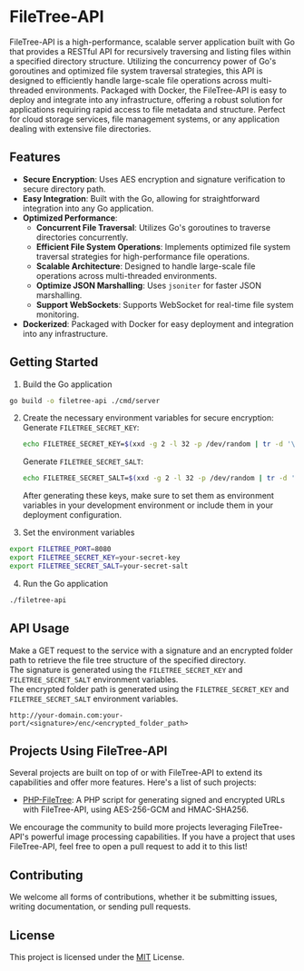 # FileTree-API
FileTree-API is a high-performance, scalable server application built with Go that provides a RESTful API for recursively traversing and listing files within a specified directory structure. Utilizing the concurrency power of Go's goroutines and optimized file system traversal strategies, this API is designed to efficiently handle large-scale file operations across multi-threaded environments. Packaged with Docker, the FileTree-API is easy to deploy and integrate into any infrastructure, offering a robust solution for applications requiring rapid access to file metadata and structure. Perfect for cloud storage services, file management systems, or any application dealing with extensive file directories.

## Features
- **Secure Encryption**: Uses AES encryption and signature verification to secure directory path.
- **Easy Integration**: Built with the Go, allowing for straightforward integration into any Go application.
- **Optimized Performance**:
    - **Concurrent File Traversal**: Utilizes Go's goroutines to traverse directories concurrently.
    - **Efficient File System Operations**: Implements optimized file system traversal strategies for high-performance file operations.
    - **Scalable Architecture**: Designed to handle large-scale file operations across multi-threaded environments.
    - **Optimize JSON Marshalling**: Uses `jsoniter` for faster JSON marshalling.
    - **Support WebSockets**: Supports WebSocket for real-time file system monitoring.
- **Dockerized**: Packaged with Docker for easy deployment and integration into any infrastructure.


## Getting Started
1. Build the Go application
```bash
go build -o filetree-api ./cmd/server
```

2. Create the necessary environment variables for secure encryption:
    Generate `FILETREE_SECRET_KEY`:
    ```sh
    echo FILETREE_SECRET_KEY=$(xxd -g 2 -l 32 -p /dev/random | tr -d '\n')
    ```

    Generate `FILETREE_SECRET_SALT`:
    ```sh
    echo FILETREE_SECRET_SALT=$(xxd -g 2 -l 32 -p /dev/random | tr -d '\n')
    ```

    After generating these keys, make sure to set them as environment variables in your development environment or include them in your deployment configuration.

3. Set the environment variables
```bash
export FILETREE_PORT=8080
export FILETREE_SECRET_KEY=your-secret-key
export FILETREE_SECRET_SALT=your-secret-salt
```

4. Run the Go application
```bash
./filetree-api
```

## API Usage
Make a GET request to the service with a signature and an encrypted folder path to retrieve the file tree structure of the specified directory.  
The signature is generated using the `FILETREE_SECRET_KEY` and `FILETREE_SECRET_SALT` environment variables.  
The encrypted folder path is generated using the `FILETREE_SECRET_KEY` and `FILETREE_SECRET_SALT` environment variables.
```
http://your-domain.com:your-port/<signature>/enc/<encrypted_folder_path>
```

## Projects Using FileTree-API
Several projects are built on top of or with FileTree-API to extend its capabilities and offer more features. Here's a list of such projects:

- [PHP-FileTree](https://github.com/carry0987/PHP-FileTree): A PHP script for generating signed and encrypted URLs with FileTree-API, using AES-256-GCM and HMAC-SHA256.

We encourage the community to build more projects leveraging FileTree-API's powerful image processing capabilities. If you have a project that uses FileTree-API, feel free to open a pull request to add it to this list!

## Contributing
We welcome all forms of contributions, whether it be submitting issues, writing documentation, or sending pull requests.

## License
This project is licensed under the [MIT](LICENSE) License.
